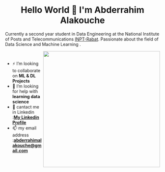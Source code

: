 <h1 align="center">Hello World 👋 I'm Abderrahim Alakouche</h1>

Currently a second year student in Data Engineering at the National Institute of Posts and Telecommunications [INPT-Rabat](http://www.inpt.ac.ma/#). 
Passionate about the field of Data Science and Machine Learning .

<p>
  <img width="380" align='right' src="https://github-readme-stats.vercel.app/api?username=AbderrahimAl&show_icons=true&hide_border=true"></a>
</p>
<br>


- ⚡ I’m looking to collaborate on **ML & DL Projects**
- 🤔 I’m looking for help with **learning data science**
- 💬 cantact me in Linkedin :[**My Linkedin Profile**](https://www.linkedin.com/in/abderrahim-alakouche-66470118b/)
- 📫 my email address :**abderrahimalakouche@gmail.com**


